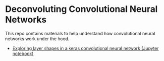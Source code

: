 # Deconvoluting Convolutional Neural Networks

This repo contains materials to help understand
how convolutional neural networks work under
the hood.

* [Exploring layer shapes in a keras convolutional neural network (Jupyter notebook)](keras_layer_shapes.ipynb)
